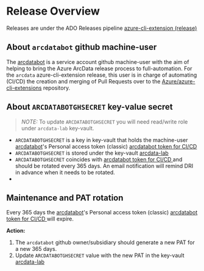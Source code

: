 # Release Overview

Releases are under the ADO Releases pipeline [azure-cli-extension (release)](https://msdata.visualstudio.com/Tina/_release?definitionId=111&view=mine&_a=releases)

## About `arcdatabot` github machine-user

The [arcdatabot](https://github.com/arcdatabot) is a service account github 
machine-user with the aim of helping to bring the Azure ArcData release process 
to full-automation. For the `arcdata` azure-cli-extension release, this user is
in charge of automating (CI/CD) the creation and merging of Pull Requests over 
to the [Azure/azure-cli-extensions](https://github.com/Azure/azure-cli-extensions) 
repository.

## About `ARCDATABOTGHSECRET` key-value secret

> *NOTE:* To update `ARCDATABOTGHSECRET` you will need read/write role under `arcdata-lab` key-vault.

- `ARCDATABOTGHSECRET` is a key in key-vault that holds the machine-user [arcdatabot](https://github.com/arcdatabot)'s 
Personal access token (classic) [arcdatabot token for CI/CD ](https://github.com/settings/tokens)
- `ARCDATABOTGHSECRET` is stored under the key-vault [arcdata-lab](https://ms.portal.azure.com/#@microsoft.onmicrosoft.com/resource/subscriptions/d2f40113-58af-4e0d-8c88-5d0109e2f446/resourceGroups/arcdata-lab/providers/Microsoft.KeyVault/vaults/arcdata-lab/overview)
- `ARCDATABOTGHSECRET` coincides with [arcdatabot token for CI/CD ](https://github.com/settings/tokens) and should be rotated every 365 days. An email notification will remind DRI in advance when it needs to be rotated. 
- 
## Maintenance and PAT rotation

Every 365 days the [arcdatabot](https://github.com/arcdatabot)'s Personal 
access token (classic) [arcdatabot token for CI/CD ](https://github.com/settings/tokens)
will expire.

**Action:**
1. The `arcdatabot` github owner/subsidiary should generate a new PAT for a new 365 days.
2. Update `ARCDATABOTGHSECRET` value with the new PAT in the key-vault [arcdata-lab](https://ms.portal.azure.com/#@microsoft.onmicrosoft.com/resource/subscriptions/d2f40113-58af-4e0d-8c88-5d0109e2f446/resourceGroups/arcdata-lab/providers/Microsoft.KeyVault/vaults/arcdata-lab/overview)


